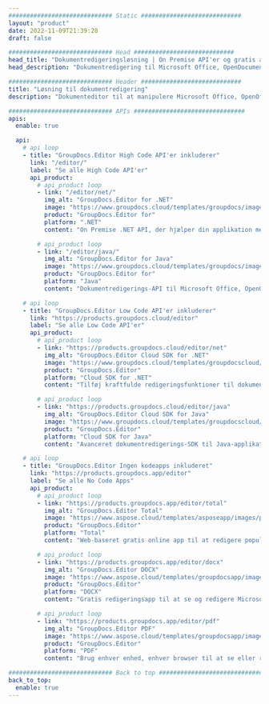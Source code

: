 ```yaml
---
############################# Static ############################
layout: "product"
date: 2022-11-09T21:39:28
draft: false

############################# Head ############################
head_title: "Dokumentredigeringsløsning | On Premise API'er og gratis apps"
head_description: "Dokumentredigering til Microsoft Office, OpenDocument, PDF og andre filformater ved hjælp af On Premise API'er eller brug Online Document Editor-appen."

############################# Header ############################
title: "Løsning til dokumentredigering"
description: "Dokumenteditor til at manipulere Microsoft Office, OpenOffice, PDF, HTML og andre dokumentfilformater."

############################# APIs ###############################
apis:
  enable: true

  api:
    # api loop
    - title: "GroupDocs.Editor High Code API'er inkluderer"
      link: "/editor/"
      label: "Se alle High Code API'er"
      api_product:
        # api_product loop
        - link: "/editor/net/"
          img_alt: "GroupDocs.Editor for .NET"
          image: "https://www.groupdocs.cloud/templates/groupdocs/images/product-logos/groupdocs-editor-net.png"
          product: "GroupDocs.Editor for"
          platform: ".NET"
          content: "On Premise .NET API, der hjælper din applikation med at se, redigere og derefter konvertere dokumenter."

        # api_product loop
        - link: "/editor/java/"
          img_alt: "GroupDocs.Editor for Java"
          image: "https://www.groupdocs.cloud/templates/groupdocs/images/product-logos/groupdocs-editor-java.png"
          product: "GroupDocs.Editor for"
          platform: "Java"
          content: "Dokumentredigerings-API til Microsoft Office, OpenOffice, HTML og andre dokumenter til at manipulere i dine Java-baserede applikationer."

    # api loop
    - title: "GroupDocs.Editor Low Code API'er inkluderer"
      link: "https://products.groupdocs.cloud/editor"
      label: "Se alle Low Code API'er"
      api_product:
        # api_product loop
        - link: "https://products.groupdocs.cloud/editor/net"
          img_alt: "GroupDocs.Editor Cloud SDK for .NET"
          image: "https://www.groupdocs.cloud/templates/groupdocscloud/images/sdk/272x272/groupdocs_editor-for-net.png"
          product: "GroupDocs.Editor"
          platform: "Cloud SDK for .NET"
          content: "Tilføj kraftfulde redigeringsfunktioner til dokumentformater i .NET-applikationer ved hjælp af Cloud SDK til .NET. Rediger MS Office-, Web- og XML-dokumenter."

        # api_product loop
        - link: "https://products.groupdocs.cloud/editor/java"
          img_alt: "GroupDocs.Editor Cloud SDK for Java"
          image: "https://www.groupdocs.cloud/templates/groupdocscloud/images/sdk/272x272/groupdocs_editor-for-java.png"
          product: "GroupDocs.Editor"
          platform: "Cloud SDK for Java"
          content: "Avanceret dokumentredigerings-SDK til Java-applikationer til redigering af industristandarddokumentfilformater på enhver platform, der kan kalde REST API'er."

    # api loop
    - title: "GroupDocs.Editor Ingen kodeapps inkluderet"
      link: "https://products.groupdocs.app/editor"
      label: "Se alle No Code Apps"
      api_product:
        # api_product loop
        - link: "https://products.groupdocs.app/editor/total"
          img_alt: "GroupDocs.Editor Total"
          image: "https://www.aspose.cloud/templates/asposeapp/images/products/logo/aspose_editor-app.png"
          product: "GroupDocs.Editor"
          platform: "Total"
          content: "Web-baseret gratis online app til at redigere populære filformater fra Office & OpenOffice."

        # api_product loop
        - link: "https://products.groupdocs.app/editor/docx"
          img_alt: "GroupDocs.Editor DOCX"
          image: "https://www.aspose.cloud/templates/groupdocsapp/images/products/logo/groupdocs_words-app.png"
          product: "GroupDocs.Editor"
          platform: "DOCX"
          content: "Gratis redigeringsapp til at se og redigere Microsoft Word-dokumenter online."

        # api_product loop
        - link: "https://products.groupdocs.app/editor/pdf"
          img_alt: "GroupDocs.Editor PDF"
          image: "https://www.aspose.cloud/templates/groupdocsapp/images/products/logo/groupdocs_pdf-app.png"
          product: "GroupDocs.Editor"
          platform: "PDF"
          content: "Brug enhver enhed, enhver browser til at se eller redigere PDF- og XPS-dokumenter."

############################# Back to top ###############################
back_to_top:
  enable: true
---
```


